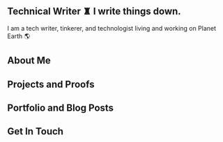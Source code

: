 ## Technical Writer ♜ I write things down.

I am a tech writer, tinkerer, and technologist living and working on Planet Earth 🌎 

## About Me

## Projects and Proofs

## Portfolio and Blog Posts

## Get In Touch
